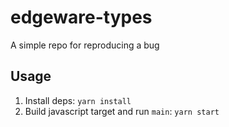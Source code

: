 # edgeware-types
A simple repo for reproducing a bug

## Usage

1) Install deps: `yarn install`
2) Build javascript target and run `main`: `yarn start`
